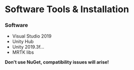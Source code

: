 # Software Tools & Installation


### Software

- Visual Studio 2019
- Unity Hub
- Unity 2019.3f...
- MRTK libs

__Don't use NuGet, compatibility issues will arise!__

